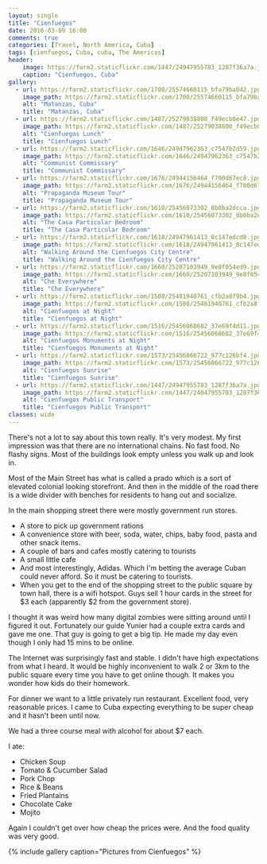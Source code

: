 ```yaml
---
layout: single
title: "Cienfuegos"
date: 2016-03-09 16:00
comments: true
categories: [Travel, North America, Cuba]
tags: [cienfuegos, Cuba, cuba, The Americas]
header:
    image: https://farm2.staticflickr.com/1447/24947955783_1287f36a7a.jpg
    caption: "Cienfuegos, Cuba"
gallery:
  - url: https://farm2.staticflickr.com/1700/25574660115_bfa79ba042.jpg
    image_path: https://farm2.staticflickr.com/1700/25574660115_bfa79ba042.jpg
    alt: "Matanzas⁩, ⁨Cuba⁩"
    title: "Matanzas⁩, ⁨Cuba⁩"
  - url: https://farm2.staticflickr.com/1487/25279038800_f49ecb0e47.jpg
    image_path: https://farm2.staticflickr.com/1487/25279038800_f49ecb0e47.jpg
    alt: "Cienfuegos Lunch"
    title: "Cienfuegos Lunch"
  - url: https://farm2.staticflickr.com/1646/24947962363_c7547b2d59.jpg
    image_path: https://farm2.staticflickr.com/1646/24947962363_c7547b2d59.jpg
    alt: "Communist Commissary"
    title: "Communist Commissary"
  - url: https://farm2.staticflickr.com/1676/24944156464_f700d67ec8.jpg
    image_path: https://farm2.staticflickr.com/1676/24944156464_f700d67ec8.jpg
    alt: "Propaganda Museum Tour"
    title: "Propaganda Museum Tour"
  - url: https://farm2.staticflickr.com/1610/25456073302_8b0ba2dcca.jpg
    image_path: https://farm2.staticflickr.com/1610/25456073302_8b0ba2dcca.jpg
    alt: "The Casa Particular Bedroom"
    title: "The Casa Particular Bedroom"
  - url: https://farm2.staticflickr.com/1618/24947961413_8c147edcd8.jpg
    image_path: https://farm2.staticflickr.com/1618/24947961413_8c147edcd8.jpg
    alt: "Walking Around the Cienfuegos City Centre"
    title: "Walking Around the Cienfuegos City Centre"
  - url: https://farm2.staticflickr.com/1660/25207103949_9e8f054ed9.jpg
    image_path: https://farm2.staticflickr.com/1660/25207103949_9e8f054ed9.jpg
    alt: "Che Everywhere"
    title: "Che Everywhere"
  - url: https://farm2.staticflickr.com/1508/25481940761_cfb2a8f9b4.jpg
    image_path: https://farm2.staticflickr.com/1508/25481940761_cfb2a8f9b4.jpg
    alt: "Cienfuegos at Night"
    title: "Cienfuegos at Night"
  - url: https://farm2.staticflickr.com/1516/25456068682_37e69f4d11.jpg
    image_path: https://farm2.staticflickr.com/1516/25456068682_37e69f4d11.jpg
    alt: "Cienfuegos Monuments at Night"
    title: "Cienfuegos Monuments at Night"
  - url: https://farm2.staticflickr.com/1573/25456066722_977c126bf4.jpg
    image_path: https://farm2.staticflickr.com/1573/25456066722_977c126bf4.jpg
    alt: "Cienfuegos Sunrise"
    title: "Cienfuegos Sunrise"
  - url: https://farm2.staticflickr.com/1447/24947955783_1287f36a7a.jpg
    image_path: https://farm2.staticflickr.com/1447/24947955783_1287f36a7a.jpg
    alt: "Cienfuegos Public Transport"
    title: "Cienfuegos Public Transport"  
classes: wide
---
```


There's not a lot to say about this town really. It's very modest. My first impression was that there are no international chains. No fast food. No flashy signs. Most of the buildings look empty unless you walk up and look in.

Most of the Main Street has what is called a prado which is a sort of elevated colonial looking storefront. And then in the middle of the road there is a wide divider with benches for residents to hang out and socialize.

In the main shopping street there were mostly government run stores.
<ul>
	<li>A store to pick up government rations</li>
	<li>A convenience store with beer, soda, water, chips, baby food, pasta and other snack items.</li>
	<li>A couple of bars and cafes mostly catering to tourists</li>
	<li>A small little cafe</li>
	<li>And most interestingly, Adidas. Which I'm betting the average Cuban could never afford. So it must be catering to tourists.</li>
	<li>When you get to the end of the shopping street to the public square by town hall, there is a wifi hotspot. Guys sell 1 hour cards in the street for $3 each (apparently $2 from the government store).</li>
</ul>
I thought it was weird how many digital zombies were sitting around until I figured it out. Fortunately our guide Yunier had a couple extra cards and gave me one. That guy is going to get a big tip. He made my day even though I only had 15 mins to be online.

The Internet was surprisingly fast and stable. I didn't have high expectations from what I heard. It would be highly inconvenient to walk 2 or 3km to the public square every time you have to get online though. It makes you wonder how kids do their homework.

For dinner we want to a little privately run restaurant. Excellent food, very reasonable prices. I came to Cuba expecting everything to be super cheap and it hasn't been until now.

We had a three course meal with alcohol for about $7 each.

I ate:
<ul>
	<li>Chicken Soup</li>
	<li>Tomato &amp; Cucumber Salad</li>
	<li>Pork Chop</li>
	<li>Rice &amp; Beans</li>
	<li>Fried Plantains</li>
	<li>Chocolate Cake</li>
	<li>Mojito</li>
</ul>
Again I couldn't get over how cheap the prices were. And the food quality was very good.

{% include gallery caption="Pictures from Cienfuegos" %}